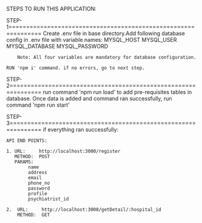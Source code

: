 STEPS TO RUN THIS APPLICATION:

STEP-1===============================================================
    Create .env file in base directory.Add following database config in .env file with variable names:
        MYSQL_HOST
        MYSQL_USER
        MYSQL_DATABASE
        MYSQL_PASSWORD

        Note: All four variables are mandatory for database configuration.

    RUN 'npm i' command. if no errors, go to next step.

STEP-2===============================================================
    run command 'npm run load' to add pre-requisites tables in database.
    Once data is added and command ran successfully, run command 'npm run start'



STEP-3===============================================================
    if everything ran successfully:

    API END POINTS:

    1. URL:     http://localhost:3000/register
       METHOD:  POST
       PARAMS:
            name
            address
            email
            phone_no
            password
            profile
            psychiatrist_id
    
    2.  URL:     http://localhost:3000/getDetail/:hospital_id
        METHOD:  GET
